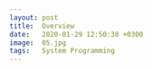 ```yaml
---
layout: post
title:  Overview
date:   2020-01-29 12:50:30 +0300
image:  05.jpg
tags:   System Programming
---
```


